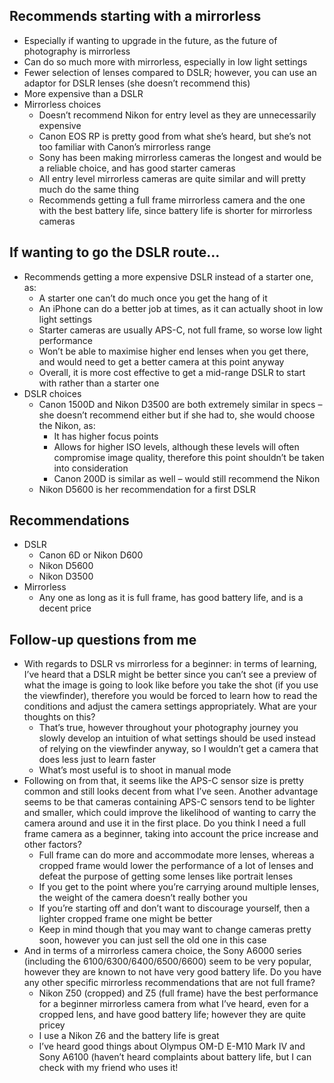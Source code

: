 ## Recommends starting with a mirrorless

- Especially if wanting to upgrade in the future, as the future of photography is mirrorless
- Can do so much more with mirrorless, especially in low light settings
- Fewer selection of lenses compared to DSLR; however, you can use an adaptor for DSLR lenses (she doesn’t recommend this)
- More expensive than a DSLR
- Mirrorless choices
	- Doesn’t recommend Nikon for entry level as they are unnecessarily expensive
	- Canon EOS RP is pretty good from what she’s heard, but she’s not too familiar with Canon’s mirrorless range
	- Sony has been making mirrorless cameras the longest and would be a reliable choice, and has good starter cameras
	- All entry level mirrorless cameras are quite similar and will pretty much do the same thing
	- Recommends getting a full frame mirrorless camera and the one with the best battery life, since battery life is shorter for mirrorless cameras

## If wanting to go the DSLR route...

- Recommends getting a more expensive DSLR instead of a starter one, as:
	- A starter one can’t do much once you get the hang of it
	- An iPhone can do a better job at times, as it can actually shoot in low light settings
	- Starter cameras are usually APS-C, not full frame, so worse low light performance
	- Won’t be able to maximise higher end lenses when you get there, and would need to get a better camera at this point anyway
	- Overall, it is more cost effective to get a mid-range DSLR to start with rather than a starter one
- DSLR choices
	- Canon 1500D and Nikon D3500 are both extremely similar in specs – she doesn’t recommend either but if she had to, she would choose the Nikon, as:
		- It has higher focus points
		- Allows for higher ISO levels, although these levels will often compromise image quality, therefore this point shouldn’t be taken into consideration
		- Canon 200D is similar as well – would still recommend the Nikon
	- Nikon D5600 is her recommendation for a first DSLR

## Recommendations

- DSLR
	- Canon 6D or Nikon D600
	- Nikon D5600
	- Nikon D3500
- Mirrorless
	- Any one as long as it is full frame, has good battery life, and is a decent price

## Follow-up questions from me

- With regards to DSLR vs mirrorless for a beginner: in terms of learning, I’ve heard that a DSLR might be better since you can’t see a preview of what the image is going to look like before you take the shot (if you use the viewfinder), therefore you would be forced to learn how to read the conditions and adjust the camera settings appropriately. What are your thoughts on this?
	- That’s true, however throughout your photography journey you slowly develop an intuition of what settings should be used instead of relying on the viewfinder anyway, so I wouldn’t get a camera that does less just to learn faster
	- What’s most useful is to shoot in manual mode
- Following on from that, it seems like the APS-C sensor size is pretty common and still looks decent from what I’ve seen. Another advantage seems to be that cameras containing APS-C sensors tend to be lighter and smaller, which could improve the likelihood of wanting to carry the camera around and use it in the first place. Do you think I need a full frame camera as a beginner, taking into account the price increase and other factors?
	- Full frame can do more and accommodate more lenses, whereas a cropped frame would lower the performance of a lot of lenses and defeat the purpose of getting some lenses like portrait lenses
	- If you get to the point where you’re carrying around multiple lenses, the weight of the camera doesn’t really bother you
	- If you’re starting off and don’t want to discourage yourself, then a lighter cropped frame one might be better
	- Keep in mind though that you may want to change cameras pretty soon, however you can just sell the old one in this case
- And in terms of a mirrorless camera choice, the Sony A6000 series (including the 6100/6300/6400/6500/6600) seem to be very popular, however they are known to not have very good battery life. Do you have any other specific mirrorless recommendations that are not full frame?
	- Nikon Z50 (cropped) and Z5 (full frame) have the best performance for a beginner mirrorless camera from what I’ve heard, even for a cropped lens, and have good battery life; however they are quite pricey
	- I use a Nikon Z6 and the battery life is great
	- I’ve heard good things about Olympus OM-D E-M10 Mark IV and Sony A6100 (haven’t heard complaints about battery life, but I can check with my friend who uses it!